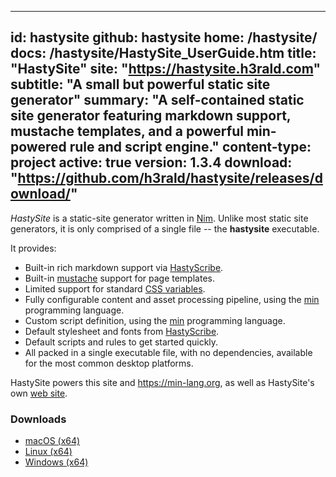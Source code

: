 -----
id: hastysite
github: hastysite
home: /hastysite/
docs: /hastysite/HastySite_UserGuide.htm
title: "HastySite"
site: "https://hastysite.h3rald.com"
subtitle: "A small but powerful static site generator"
summary: "A self-contained static site generator featuring markdown support, mustache templates, and a powerful min-powered rule and script engine."
content-type: project
active: true
version: 1.3.4
download: "https://github.com/h3rald/hastysite/releases/download/"
-----

*HastySite* is a static-site generator written in [Nim](https://nim-lang.org). Unlike most static site generators, it is only comprised of a single file -- the **hastysite** executable. 

It provides:

* Built-in rich markdown support via [HastyScribe](https://h3rald.com/hastyscribe).
* Built-in [mustache](https://mustache.github.io/) support for page templates.
* Limited support for standard [CSS variables](https://developer.mozilla.org/en-US/docs/Web/CSS/Using_CSS_variables).
* Fully configurable content and asset processing pipeline, using the [min](https://min-lang.org) programming language.
* Custom script definition, using the [min](https://min-lang.org) programming language.
* Default stylesheet and fonts from [HastyScribe](https://h3rald.com/hastyscribe).
* Default scripts and rules to get started quickly.
* All packed in a single executable file, with no dependencies, available for the most common desktop platforms.

HastySite powers this site and <https://min-lang.org>, as well as HastySite's own [web site](https://hastysite.h3rald.com).

### Downloads

* [macOS (x64)]({{$download}}v{{$version}}/{{$github}}_v{{$version}}_macosx_x64.zip)
* [Linux (x64)]({{$download}}v{{$version}}/{{$github}}_v{{$version}}_linux_x64.zip)
* [Windows (x64)]({{$download}}v{{$version}}/{{$github}}_v{{$version}}_windows_x64.zip)
